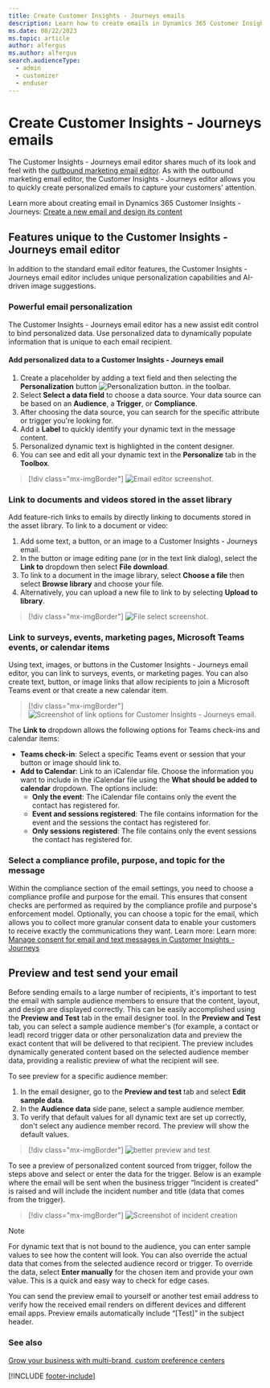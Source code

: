```yaml
---
title: Create Customer Insights - Journeys emails
description: Learn how to create emails in Dynamics 365 Customer Insights - Journeys.
ms.date: 08/22/2023
ms.topic: article
author: alfergus
ms.author: alfergus
search.audienceType: 
  - admin
  - customizer
  - enduser
---
```


# Create Customer Insights - Journeys emails

The Customer Insights - Journeys email editor shares much of its look and feel with the [outbound marketing email editor](prepare-marketing-emails.md). As with the outbound marketing email editor, the Customer Insights - Journeys editor allows you to quickly create personalized emails to capture your customers' attention.

Learn more about creating email in Dynamics 365 Customer Insights - Journeys: [Create a new email and design its content](email-design.md)

## Features unique to the Customer Insights - Journeys email editor

In addition to the standard email editor features, the Customer Insights - Journeys email editor includes unique personalization capabilities and AI-driven image suggestions.

### Powerful email personalization

The Customer Insights - Journeys email editor has a new assist edit control to bind personalized data. Use personalized data to dynamically populate information that is unique to each email recipient.

#### Add personalized data to a Customer Insights - Journeys email

1. Create a placeholder by adding a text field and then selecting the **Personalization** button ![Personalization button.](media/real-time-marketing-personalization.png "Personalization button") in the toolbar.
1. Select **Select a data field** to choose a data source. Your data source can be based on an **Audience**, a **Trigger**, or **Compliance**.
1. After choosing the data source, you can search for the specific attribute or trigger you're looking for.
1. Add a **Label** to quickly identify your dynamic text in the message content.
1. Personalized dynamic text is highlighted in the content designer.
1. You can see and edit all your dynamic text in the **Personalize** tab in the **Toolbox**.

> [!div class="mx-imgBorder"]
> ![Email editor screenshot.](media/real-time-marketing-email-editor.png "Email editor screenshot")

### Link to documents and videos stored in the asset library

Add feature-rich links to emails by directly linking to documents stored in the asset library. To link to a document or video:

1. Add some text, a button, or an image to a Customer Insights - Journeys email.
1. In the button or image editing pane (or in the text link dialog), select the **Link to** dropdown then select **File download**.
1. To link to a document in the image library, select **Choose a file** then select **Browse library** and choose your file.
1. Alternatively, you can upload a new file to link to by selecting **Upload to library**.

> [!div class="mx-imgBorder"]
> ![File select screenshot.](media/real-time-marketing-email-file-link.png "File select screenshot")

### Link to surveys, events, marketing pages, Microsoft Teams events, or calendar items

Using text, images, or buttons in the Customer Insights - Journeys email editor, you can link to surveys, events, or marketing pages. You can also create text, button, or image links that allow recipients to join a Microsoft Teams event or that create a new calendar item.

  > [!div class="mx-imgBorder"]
  > ![Screenshot of link options for Customer Insights - Journeys email.](media/real-time-marketing-email-button2.png "Screenshot of link options for Customer Insights - Journeys email")

The **Link to** dropdown allows the following options for Teams check-ins and calendar items:

- **Teams check-in**: Select a specific Teams event or session that your button or image should link to.
- **Add to Calendar**: Link to an iCalendar file. Choose the information you want to include in the iCalendar file using the **What should be added to calendar** dropdown. The options include:
    - **Only the event**: The iCalendar file contains only the event the contact has registered for.
    - **Event and sessions registered**: The file contains information for the event and the sessions the contact has registered for.
    - **Only sessions registered**: The file contains only the event sessions the contact has registered for.

### Select a compliance profile, purpose, and topic for the message

Within the compliance section of the email settings, you need to choose a compliance profile and purpose for the email. This ensures that consent checks are performed as required by the compliance profile and purpose's enforcement model. Optionally, you can choose a topic for the email, which allows you to collect more granular consent data to enable your customers to receive exactly the communications they want. Learn more: Learn more: [Manage consent for email and text messages in Customer Insights - Journeys](real-time-marketing-email-text-consent.md)

## Preview and test send your email

Before sending emails to a large number of recipients, it's important to test the email with sample audience members to ensure that the content, layout, and design are displayed correctly. This can be easily accomplished using the **Preview and Test** tab in the email designer tool. In the **Preview and Test** tab, you can select a sample audience member's (for example, a contact or lead) record trigger data or other personalization data and preview the exact content that will be delivered to that recipient. The preview includes dynamically generated content based on the selected audience member data, providing a realistic preview of what the recipient will see.

To see preview for a specific audience member:

1. In the email designer, go to the **Preview and test** tab and select **Edit sample data**.
1. In the **Audience data** side pane, select a sample audience member.
1. To verify that default values for all dynamic text are set up correctly, don't select any audience member record. The preview will show the default values.

> [!div class="mx-imgBorder"]
> ![better preview and test](media/real-time-marketing-better-preview-and-test.png "better preview and test")

To see a preview of personalized content sourced from trigger, follow the steps above and select or enter the data for the trigger. Below is an example where the email will be sent when the business trigger “Incident is created” is raised and will include the incident number and title (data that comes from the trigger).

> [!div class="mx-imgBorder"]
> ![Screenshot of incident creation](media/real-time-marketing-incident-creation.png "Screenshot of incident creation")

> [!NOTE]
> For dynamic text that is not bound to the audience, you can enter sample values to see how the content will look. You can also override the actual data that comes from the selected audience record or trigger. To override the data, select **Enter manually** for the chosen item and provide your own value. This is a quick and easy way to check for edge cases.

You can send the preview email to yourself or another test email address to verify how the received email renders on different devices and different email apps. Preview emails automatically include “[Test]” in the subject header.

### See also

[Grow your business with multi-brand, custom preference centers](real-time-marketing-compliance-settings.md)

[!INCLUDE [footer-include](./includes/footer-banner.md)]
